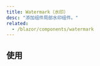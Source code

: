 ```yaml
---
title: Watermark（水印）
desc: "添加组件局部水印组件。"
related:
  - /blazor/components/watermark
---
```


## 使用

<masa-example file="Examples.labs.watermark.Usage"></masa-example>

